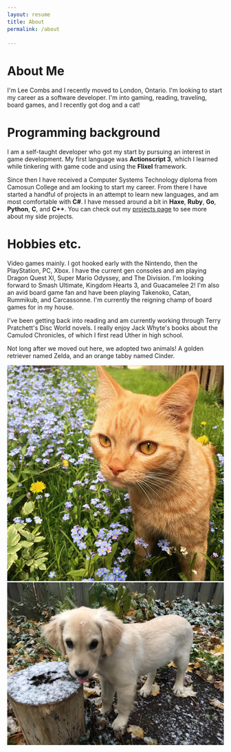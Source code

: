 ```yaml
---
layout: resume
title: About
permalink: /about

---
```


<div class="content-header">
  <h1>About Me</h1>
</div>

I'm Lee Combs and I recently moved to London, Ontario. I'm looking to start my career as a software developer. I'm into gaming, reading, traveling, board games, and I recently got dog and a cat!


# Programming background

I am a self-taught developer who got my start by pursuing an interest in game development. My first language was **Actionscript 3**, which I learned while tinkering with game code and using the **Flixel** framework.

Since then I have received a Computer Systems Technology diploma from Camosun College and am looking to start my career. From there I have started a handful of projects in an attempt to learn new languages, and am most comfortable with **C#**. I have messed around a bit in **Haxe**, **Ruby**, **Go**, **Python**, **C**, and **C++**. You can check out my [projects page](http://leecombs.me/category/projects.html) to see more about my side projects.

# Hobbies etc.

Video games mainly. I got hooked early with the Nintendo, then the PlayStation, PC, Xbox. I have the current gen consoles and am playing Dragon Quest XI, Super Mario Odyssey, and The Division. I'm looking forward to Smash Ultimate, Kingdom Hearts 3, and Guacamelee 2! I'm also an avid board game fan and have been playing Takenoko, Catan, Rummikub, and Carcassonne. I'm currently the reigning champ of board games for in my house.

I've been getting back into reading and am currently working through Terry Pratchett's Disc World novels. I really enjoy Jack Whyte's books about the Camulod Chronicles, of which I first read Uther in high school.

Not long after we moved out here, we adopted two animals! A golden retriever named Zelda, and an orange tabby named Cinder.

<div class="row pet-images">
  <img src="assets/Cinder%20.jpg" alt="Cinder" title="Cinder">
  <img src="assets/Zelda.jpg" alt="Zelda" title="Zelda">
</div>
